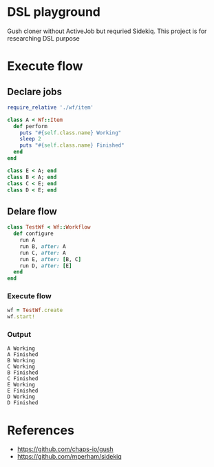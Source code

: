 # DSL playground
Gush cloner without ActiveJob but requried Sidekiq. This project is for researching DSL purpose

# Execute flow
## Declare jobs

```ruby
require_relative './wf/item'

class A < Wf::Item
  def perform
    puts "#{self.class.name} Working"
    sleep 2
    puts "#{self.class.name} Finished"
  end
end

class E < A; end
class B < A; end
class C < E; end
class D < E; end
```

## Delare flow
```ruby
class TestWf < Wf::Workflow
  def configure
    run A
    run B, after: A
    run C, after: A
    run E, after: [B, C]
    run D, after: [E]
  end
end

```

### Execute flow
```ruby
wf = TestWf.create
wf.start!
```

### Output
```
A Working
A Finished
B Working
C Working
B Finished
C Finished
E Working
E Finished
D Working
D Finished
```

# References
- https://github.com/chaps-io/gush
- https://github.com/mperham/sidekiq
